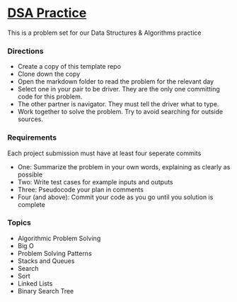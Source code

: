 # [DSA Practice](https://docs.google.com/spreadsheets/d/1iM4uaFzcKByouQhGLRD6puOAUMfhYz9vzWDerWqSnKk/edit#gid=0)

This is a problem set for our Data Structures & Algorithms practice

### Directions
* Create a copy of this template repo
* Clone down the copy
* Open the markdown folder to read the problem for the relevant day
* Select one in your pair to be driver.  They are the only one committing code for this problem.
* The other partner is navigator.  They must tell the driver what to type.
* Work together to solve the problem.  Try to avoid searching for outside sources.

### Requirements
Each project submission must have at least four seperate commits
* One: Summarize the problem in your own words, explaining as clearly as possible
* Two: Write test cases for example inputs and outputs
* Three: Pseudocode your plan in comments
* Four (and above): Commit your code as you go until you solution is complete

### Topics
* Algorithmic Problem Solving
* Big O
* Problem Solving Patterns
* Stacks and Queues
* Search
* Sort
* Linked Lists
* Binary Search Tree
